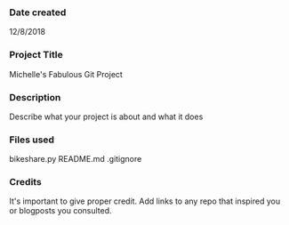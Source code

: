### Date created
12/8/2018

### Project Title
Michelle's Fabulous Git Project

### Description
Describe what your project is about and what it does

### Files used
bikeshare.py
README.md
.gitignore

### Credits
It's important to give proper credit. Add links to any repo that inspired you or blogposts you consulted.
